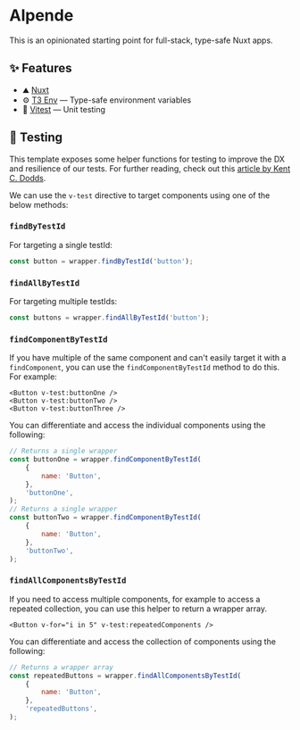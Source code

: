 # Alpende

This is an opinionated starting point for full-stack, type-safe Nuxt apps.

## ✨ Features

-   ⛰️ [Nuxt](https://nuxt.com/)
-   ⚙️ [T3 Env](https://env.t3.gg/) — Type-safe environment variables
-   🧪 [Vitest](https://vitest.dev/) — Unit testing

## 🧪 Testing

This template exposes some helper functions for testing to improve the DX and resilience of our tests. For further reading, check out this [article by Kent C. Dodds](https://kentcdodds.com/blog/making-your-ui-tests-resilient-to-change).

We can use the `v-test` directive to target components using one of the below methods:

### `findByTestId`

For targeting a single testId:

```js
const button = wrapper.findByTestId('button');
```

### `findAllByTestId`

For targeting multiple testIds:

```js
const buttons = wrapper.findAllByTestId('button');
```

### `findComponentByTestId`

If you have multiple of the same component and can't easily target it with a `findComponent`, you can use the `findComponentByTestId` method to do this. For example:

```vue
<Button v-test:buttonOne />
<Button v-test:buttonTwo />
<Button v-test:buttonThree />
```

You can differentiate and access the individual components using the following:

```js
// Returns a single wrapper
const buttonOne = wrapper.findComponentByTestId(
    {
        name: 'Button',
    },
    'buttonOne',
);
// Returns a single wrapper
const buttonTwo = wrapper.findComponentByTestId(
    {
        name: 'Button',
    },
    'buttonTwo',
);
```

### `findAllComponentsByTestId`

If you need to access multiple components, for example to access a repeated collection, you can use this helper to return a wrapper array.

```vue
<Button v-for="i in 5" v-test:repeatedComponents />
```

You can differentiate and access the collection of components using the following:

```js
// Returns a wrapper array
const repeatedButtons = wrapper.findAllComponentsByTestId(
    {
        name: 'Button',
    },
    'repeatedButtons',
);
```
